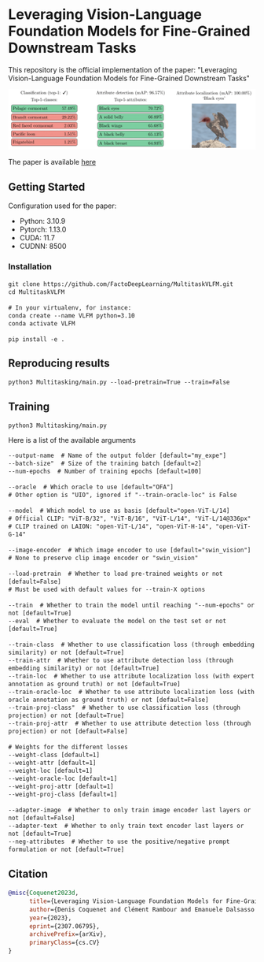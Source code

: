 # Leveraging Vision-Language Foundation Models for Fine-Grained Downstream Tasks

This repository is the official implementation of the paper:
"Leveraging Vision-Language Foundation Models for Fine-Grained Downstream Tasks"

![image](visual.png)

The paper is available [here](https://arxiv.org/abs/2307.06795)

## Getting Started

Configuration used for the paper:
- Python: 3.10.9
- Pytorch: 1.13.0
- CUDA: 11.7
- CUDNN: 8500

### Installation
```commandline
git clone https://github.com/FactoDeepLearning/MultitaskVLFM.git
cd MultitaskVLFM

# In your virtualenv, for instance:
conda create --name VLFM python=3.10
conda activate VLFM

pip install -e .
```


## Reproducing results
```commandline
python3 Multitasking/main.py --load-pretrain=True --train=False
```

## Training
```commandline
python3 Multitasking/main.py
```

Here is a list of the available arguments
```commandline
--output-name  # Name of the output folder [default="my_expe"]
--batch-size"  # Size of the training batch [default=2]
--num-epochs  # Number of training epochs [default=100]

--oracle  # Which oracle to use [default="OFA"] 
# Other option is "UIO", ignored if "--train-oracle-loc" is False

--model  # Which model to use as basis [default="open-ViT-L/14]
# Official CLIP: "ViT-B/32", "ViT-B/16", "ViT-L/14", "ViT-L/14@336px"
# CLIP trained on LAION: "open-ViT-L/14", "open-ViT-H-14", "open-ViT-G-14"

--image-encoder  # Which image encoder to use [default="swin_vision"]
# None to preserve clip image encoder or "swin_vision"

--load-pretrain  # Whether to load pre-trained weights or not [default=False]
# Must be used with default values for --train-X options

--train  # Whether to train the model until reaching "--num-epochs" or not [default=True]
--eval  # Whether to evaluate the model on the test set or not [default=True]

--train-class  # Whether to use classification loss (through embedding similarity) or not [default=True]
--train-attr  # Whether to use attribute detection loss (through embedding similarity) or not [default=True]
--train-loc  # Whether to use attribute localization loss (with expert annotation as ground truth) or not [default=True]
--train-oracle-loc  # Whether to use attribute localization loss (with oracle annotation as ground truth) or not [default=False]
--train-proj-class"  # Whether to use classification loss (through projection) or not [default=True]
--train-proj-attr  # Whether to use attribute detection loss (through projection) or not [default=False]

# Weights for the different losses
--weight-class [default=1]
--weight-attr [default=1]
--weight-loc [default=1]
--weight-oracle-loc [default=1]
--weight-proj-attr [default=1]
--weight-proj-class [default=1]

--adapter-image  # Whether to only train image encoder last layers or not [default=False]
--adapter-text  # Whether to only train text encoder last layers or not [default=True]
--neg-attributes  # Whether to use the positive/negative prompt formulation or not [default=True]
```

## Citation

```bibtex
@misc{Coquenet2023d,
      title={Leveraging Vision-Language Foundation Models for Fine-Grained Downstream Tasks}, 
      author={Denis Coquenet and Clément Rambour and Emanuele Dalsasso and Nicolas Thome},
      year={2023},
      eprint={2307.06795},
      archivePrefix={arXiv},
      primaryClass={cs.CV}
}
```
